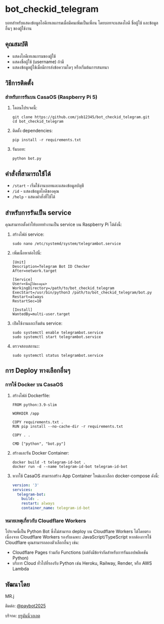 # bot_checkid_telegram

บอทสำหรับแสดงข้อมูลไอดีเทเลแกรมเมื่อมีคนเพิ่มเป็นเพื่อน โดยบอทจะแสดงไอดี ชื่อผู้ใช้ และข้อมูลอื่นๆ ของผู้ใช้งาน

## คุณสมบัติ

- แสดงไอดีเทเลแกรมของผู้ใช้
- แสดงชื่อผู้ใช้ (username) ถ้ามี
- แสดงข้อมูลผู้ใช้เมื่อมีการส่งข้อความใดๆ หรือเริ่มต้นการสนทนา

## วิธีการติดตั้ง

### สำหรับการรันบน CasaOS (Raspberry Pi 5)

1. โคลนโปรเจคนี้:
   ```
   git clone https://github.com/job12345/bot_checkid_telegram.git
   cd bot_checkid_telegram
   ```

2. ติดตั้ง dependencies:
   ```
   pip install -r requirements.txt
   ```

3. รันบอท:
   ```
   python bot.py
   ```

## คำสั่งที่สามารถใช้ได้

- `/start` - เริ่มใช้งานบอทและแสดงข้อมูลบัญชี
- `/id` - แสดงข้อมูลไอดีของคุณ
- `/help` - แสดงคำสั่งที่ใช้ได้

## สำหรับการรันเป็น service

คุณสามารถตั้งค่าให้บอททำงานเป็น service บน Raspberry Pi ได้ดังนี้:

1. สร้างไฟล์ service:
   ```
   sudo nano /etc/systemd/system/telegrambot.service
   ```

2. เพิ่มเนื้อหาต่อไปนี้:
   ```
   [Unit]
   Description=Telegram Bot ID Checker
   After=network.target

   [Service]
   User=<ชื่อผู้ใช้ของคุณ>
   WorkingDirectory=/path/to/bot_checkid_telegram
   ExecStart=/usr/bin/python3 /path/to/bot_checkid_telegram/bot.py
   Restart=always
   RestartSec=10

   [Install]
   WantedBy=multi-user.target
   ```

3. เปิดใช้งานและเริ่มต้น service:
   ```
   sudo systemctl enable telegrambot.service
   sudo systemctl start telegrambot.service
   ```

4. ตรวจสอบสถานะ:
   ```
   sudo systemctl status telegrambot.service
   ```

## การ Deploy ทางเลือกอื่นๆ

### การใช้ Docker บน CasaOS

1. สร้างไฟล์ Dockerfile:
   ```
   FROM python:3.9-slim
   
   WORKDIR /app
   
   COPY requirements.txt .
   RUN pip install --no-cache-dir -r requirements.txt
   
   COPY . .
   
   CMD ["python", "bot.py"]
   ```

2. สร้างและรัน Docker Container:
   ```
   docker build -t telegram-id-bot .
   docker run -d --name telegram-id-bot telegram-id-bot
   ```

3. หากใช้ CasaOS สามารถสร้าง App Container ใหม่และเลือก docker-compose ดังนี้:
   ```yaml
   version: '3'
   services:
     telegram-bot:
       build: .
       restart: always
       container_name: telegram-id-bot
   ```

### หมายเหตุเกี่ยวกับ Cloudflare Workers

โปรเจคนี้เป็น Python Bot ซึ่งไม่สามารถ deploy บน Cloudflare Workers ได้โดยตรง เนื่องจาก Cloudflare Workers รองรับเฉพาะ JavaScript/TypeScript
หากต้องการใช้ Cloudflare คุณสามารถลองตัวเลือกอื่นๆ เช่น:
- Cloudflare Pages ร่วมกับ Functions (แต่ยังมีข้อจำกัดสำหรับการรันแอปพลิเคชัน Python)
- บริการ Cloud ทั่วไปที่รองรับ Python เช่น Heroku, Railway, Render, หรือ AWS Lambda

## พัฒนาโดย

MR.j

ติดต่อ: [@paybot2025](https://t.me/paybot2025)

บริจาค: [ทรูมันนี่วอเลต](https://tmn.app.link/UMso6vUFORb)
